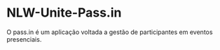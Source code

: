 # NLW-Unite-Pass.in
O pass.in é um aplicação voltada a gestão de participantes em eventos presenciais. 
